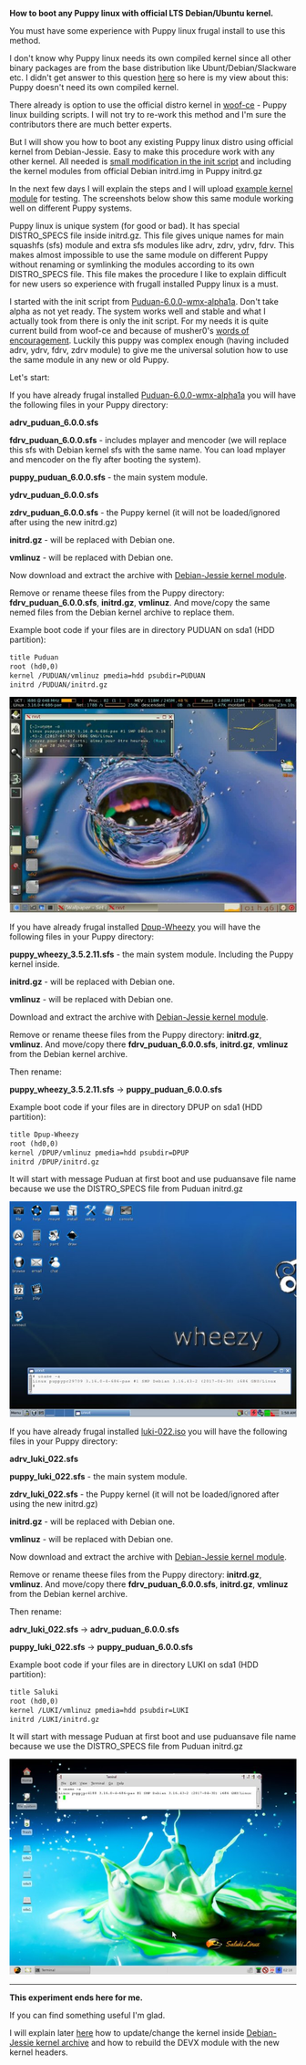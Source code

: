 **How to boot any Puppy linux with official LTS Debian/Ubuntu kernel.**

You must have some experience with Puppy linux frugal install to use this method.

I don't know why Puppy linux needs its own compiled kernel since all other binary packages are from the base distribution
like Ubunt/Debian/Slackware etc.
I didn't get answer to this question [here](http://murga-linux.com/puppy/viewtopic.php?p=957707&sid=834e840c23b67e5e35fd7055f5172b69#957707) so here is my view about this: Puppy doesn't need its own compiled kernel.

There already is option to use the official distro kernel in [woof-ce](https://github.com/puppylinux-woof-CE/woof-CE/commit/d8c8b865cc3ead465fd54fcf9e4d1381958a516e) - Puppy linux building scripts. I will not try to re-work this method and I'm sure
the contributors there are much better experts.

But I will show you how to boot any existing Puppy linux distro using official kernel from Debian-Jessie. Easy to make this
procedure work with any other kernel. All needed is [small modification in the init script](https://github.com/MintPup/Puppy-Linux/commit/d3dc7735692830e9ed9590893aff7a2efb9bbac9) and including the kernel modules from official Debian initrd.img in Puppy initrd.gz

In the next few days I will explain the steps and I will upload [example kernel module](https://github.com/MintPup/Puppy-Linux/releases/tag/v.1.0) for testing. The screenshots below show this same module working well on different Puppy systems.

Puppy linux is unique system (for good or bad). It has special DISTRO_SPECS file inside initrd.gz. This file gives unique names for main squashfs (sfs) module and extra sfs modules like adrv, zdrv, ydrv, fdrv. This makes almost impossible to use the same module on different Puppy without renaming or symlinking the modules according to its own DISTRO_SPECS file. This file makes the procedure I like to explain difficult for new users so experience with frugall installed Puppy linux is a must.

I started with the init script from [Puduan-6.0.0-wmx-alpha1a](http://murga-linux.com/puppy/viewtopic.php?t=107913&sid=834e840c23b67e5e35fd7055f5172b69). Don't take alpha as not yet ready. The system works well and stable and what I actually took from there is only the init script. For my needs it is quite current build from woof-ce and because of musher0's [words of encouragement](http://murga-linux.com/puppy/viewtopic.php?p=957866&sid=834e840c23b67e5e35fd7055f5172b69#957866). Luckily this puppy was complex enough (having included adrv, ydrv, fdrv, zdrv module) to give me the universal solution how to use the same module in any new or old Puppy.

Let's start:

If you have already frugal installed [Puduan-6.0.0-wmx-alpha1a](http://murga-linux.com/puppy/viewtopic.php?t=107913&sid=834e840c23b67e5e35fd7055f5172b69) you will have the following files in your Puppy directory:

**adrv_puduan_6.0.0.sfs**

**fdrv_puduan_6.0.0.sfs** - includes mplayer and mencoder (we will replace this sfs with Debian kernel sfs with the same name. You can load mplayer and mencoder on the fly after booting the system).

**puppy_puduan_6.0.0.sfs** - the main system module.

**ydrv_puduan_6.0.0.sfs**

**zdrv_puduan_6.0.0.sfs** - the Puppy kernel (it will not be loaded/ignored after using the new initrd.gz)

**initrd.gz** - will be replaced with Debian one.

**vmlinuz** - will be replaced with Debian one.

Now download and extract the archive with [Debian-Jessie kernel module](https://github.com/MintPup/Puppy-Linux/releases/tag/v.1.0).

Remove or rename theese files from the Puppy directory: **fdrv_puduan_6.0.0.sfs**, **initrd.gz**, **vmlinuz**. And move/copy the same nemed files from the Debian kernel archive to replace them.

Example boot code if your files are in directory PUDUAN on sda1 (HDD partition):

```
title Puduan
root (hd0,0)
kernel /PUDUAN/vmlinuz pmedia=hdd psubdir=PUDUAN
initrd /PUDUAN/initrd.gz
```

![puduan-6.0.0](https://github.com/MintPup/Puppy-Linux/blob/master/Debian-kernel/puduan-6.0.0.jpg?raw=true)

If you have already frugal installed [Dpup-Wheezy](http://murga-linux.com/puppy/viewtopic.php?search_id=121836883&t=80546&sid=834e840c23b67e5e35fd7055f5172b69) you will have the following files in your Puppy directory:

**puppy_wheezy_3.5.2.11.sfs** - the main system module. Including the Puppy kernel inside.

**initrd.gz** - will be replaced with Debian one.

**vmlinuz** - will be replaced with Debian one.

Download and extract the archive with [Debian-Jessie kernel module](https://github.com/MintPup/Puppy-Linux/releases/tag/v.1.0).

Remove or rename theese files from the Puppy directory: **initrd.gz**, **vmlinuz**. And move/copy there **fdrv_puduan_6.0.0.sfs**, **initrd.gz**, **vmlinuz** from the Debian kernel archive.

Then rename:

**puppy_wheezy_3.5.2.11.sfs**    ->    **puppy_puduan_6.0.0.sfs**

Example boot code if your files are in directory DPUP on sda1 (HDD partition):

```
title Dpup-Wheezy
root (hd0,0)
kernel /DPUP/vmlinuz pmedia=hdd psubdir=DPUP
initrd /DPUP/initrd.gz
```
It will start with message Puduan at first boot and use puduansave file name because we use the DISTRO_SPECS file from Puduan initrd.gz

![dpup-wheezy](https://github.com/MintPup/Puppy-Linux/blob/master/Debian-kernel/dpup-wheezy.jpg?raw=true)

If you have already frugal installed [luki-022.iso](http://murga-linux.com/puppy/viewtopic.php?search_id=989614253&t=73687&sid=834e840c23b67e5e35fd7055f5172b69) you will have the following files in your Puppy directory:

**adrv_luki_022.sfs**

**puppy_luki_022.sfs** - the main system module.

**zdrv_luki_022.sfs** - the Puppy kernel (it will not be loaded/ignored after using the new initrd.gz)

**initrd.gz** - will be replaced with Debian one.

**vmlinuz** - will be replaced with Debian one.

Now download and extract the archive with [Debian-Jessie kernel module](https://github.com/MintPup/Puppy-Linux/releases/tag/v.1.0).

Remove or rename theese files from the Puppy directory: **initrd.gz**, **vmlinuz**. And move/copy there **fdrv_puduan_6.0.0.sfs**, **initrd.gz**, **vmlinuz** from the Debian kernel archive.

Then rename:

**adrv_luki_022.sfs**    ->    **adrv_puduan_6.0.0.sfs**

**puppy_luki_022.sfs**    ->    **puppy_puduan_6.0.0.sfs**

Example boot code if your files are in directory LUKI on sda1 (HDD partition):

```
title Saluki
root (hd0,0)
kernel /LUKI/vmlinuz pmedia=hdd psubdir=LUKI
initrd /LUKI/initrd.gz
```

It will start with message Puduan at first boot and use puduansave file name because we use the DISTRO_SPECS file from Puduan initrd.gz

![saluki](https://github.com/MintPup/Puppy-Linux/blob/master/Debian-kernel/saluki.jpg?raw=true)


***

**This experiment ends here for me.**

If you can find something useful I'm glad. 

I will explain later [here](https://github.com/MintPup/Puppy-Linux/blob/master/Debian-kernel/change-kernel.md) how to update/change the kernel inside [Debian-Jessie kernel archive](https://github.com/MintPup/Puppy-Linux/releases/tag/v.1.0) and how to rebuild the DEVX module with the new kernel headers.
